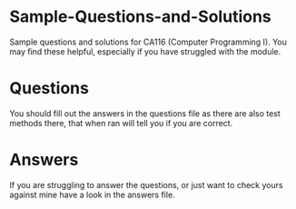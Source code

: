 # Sample-Questions-and-Solutions
Sample questions and solutions for CA116 (Computer Programming I). You may find these helpful, especially if you have struggled with the module. 

# Questions

You should fill out the answers in the questions file as there are also test methods there, that when ran will tell you if you are correct.

# Answers

If you are struggling to answer the questions, or just want to check yours against mine have a look in the answers file.
